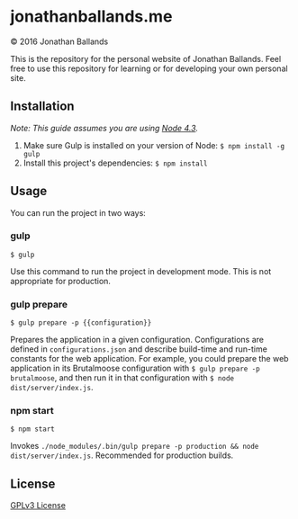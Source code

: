# jonathanballands.me

© 2016 Jonathan Ballands

This is the repository for the personal website of Jonathan Ballands. Feel free
to use this repository for learning or for developing your own personal site.

## Installation

_Note: This guide assumes you are using [Node 4.3](https://nodejs.org/en/)._

1. Make sure Gulp is installed on your version of Node: `$ npm install -g gulp`
2. Install this project's dependencies: `$ npm install`

## Usage

You can run the project in two ways:

### gulp

`$ gulp`

Use this command to run the project in development mode. This is not appropriate
for production.

### gulp prepare

`$ gulp prepare -p {{configuration}}`

Prepares the application in a given configuration. Configurations are defined
in `configurations.json` and describe build-time and run-time constants for the
web application. For example, you could prepare the web application in its
Brutalmoose configuration with `$ gulp prepare -p brutalmoose`, and then run it
in that configuration with `$ node dist/server/index.js`.

### npm start

`$ npm start`

Invokes `./node_modules/.bin/gulp prepare -p production && node dist/server/index.js`.
Recommended for production builds.

## License

[GPLv3 License](http://www.gnu.org/licenses/gpl.html)
